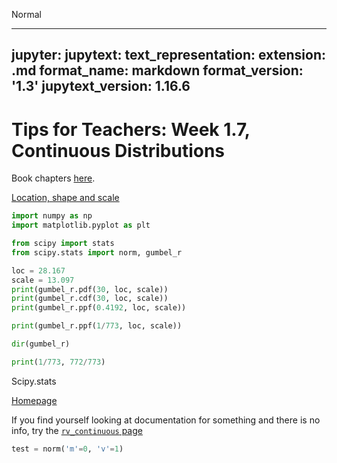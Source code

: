 <userStyle>Normal</userStyle>

---
jupyter:
  jupytext:
    text_representation:
      extension: .md
      format_name: markdown
      format_version: '1.3'
      jupytext_version: 1.16.6
---

# Tips for Teachers: Week 1.7, Continuous Distributions

Book chapters [here](https://mude.citg.tudelft.nl/2024/book/probability/Reminder_intro.html).

[Location, shape and scale](https://mude.citg.tudelft.nl/2024/book/probability/Loc-scale.html)

```python
import numpy as np
import matplotlib.pyplot as plt

from scipy import stats
from scipy.stats import norm, gumbel_r
```

```python
loc = 28.167
scale = 13.097
print(gumbel_r.pdf(30, loc, scale))
print(gumbel_r.cdf(30, loc, scale))
print(gumbel_r.ppf(0.4192, loc, scale))

print(gumbel_r.ppf(1/773, loc, scale))
```

```python
dir(gumbel_r)
```

```python
print(1/773, 772/773)
```

Scipy.stats

[Homepage](https://docs.scipy.org/doc/scipy/reference/stats.html)

If you find yourself looking at documentation for something and there is no info, try the [`rv_continuous` page](https://docs.scipy.org/doc/scipy/reference/generated/scipy.stats.rv_continuous.html#scipy.stats.rv_continuous)



```python
test = norm('m'=0, 'v'=1)
```
